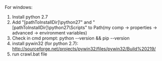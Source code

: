For windows:

1. Install python 2.7
2. Add "[pathToInstallDir]\python27" and "[pathToInstallDir]\python27\Scripts" to Path(my comp -> properties -> advanced -> environment variables)
3. Check in cmd prompt: python --version && pip --version
4. install pywin32 (for python 2.7): http://sourceforge.net/projects/pywin32/files/pywin32/Build%20219/
5. run crawl.bat file
